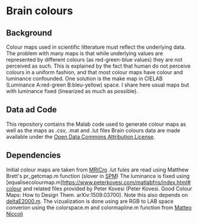 # Brain colours

## Background

Colour maps used in scientific litterature must reflect the underlying data. The problem with many maps is that while underlying values are represented by different colours (as red-green-blue values) they are not perceived as such. This is explained by the fact that human do not perceive colours in a uniform fashion, and that most colour maps have colour and luminance confounded. One solution is the make map in CIELAB (Luminance A:red-green B:bleu-yellow) space. I share here usual maps but with luminance fixed (linearized as much as possible).

## Data ad Code

This repository contains the Malab code used to generate colour maps as well as the maps as .csv, .mat and .lut files
Brain colours data are made available under the [Open Data Commons Attribution License](http://opendatacommons.org/licenses/by/1.0).

## Dependencies

 Initial colour maps are taken from [MRICro](https://www.nitrc.org/projects/mricron)
.lut fules are read using Matthew Brett's pr_getcmap.m function (slover in [SPM](https://www.fil.ion.ucl.ac.uk/spm/))
The luminance is fixed using [equalisecolourmap.m]https://www.peterkovesi.com/matlabfns/index.html#colour and related files provided by Peter Kovesi (Peter Kovesi. Good Colour Maps: How to Design Them. arXiv:1509.03700). Note this also depends on [deltaE2000.m](http://www2.ece.rochester.edu/~gsharma/ciede2000/).
The vizualization is done using are RGB to LAB space converion using the colorspace.m and colormapline.m function from [Matteo Niccoli](https://mycarta.wordpress.com/2012/05/12/the-rainbow-is-dead-long-live-the-rainbow-part-1/)
